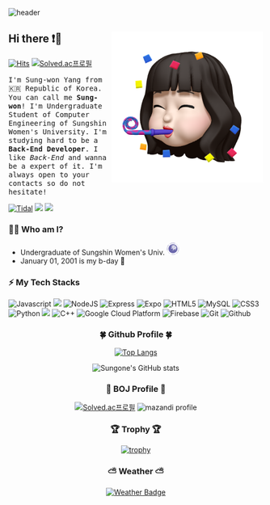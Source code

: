 ![header](https://capsule-render.vercel.app/api?type=waving&color=D1B2FF&height=300&section=header&text=Good%20to%20see%20you%20😝&desc=I'm%20Sungone%20:%20%29&fontSize=60&fontAlignY=40&descSize=25&descAlignY=58&animation=fadeIn)

## Hi there ❗👋 <img src="./images/profile.png" align="right" height="300"/>

[![Hits](https://hits.seeyoufarm.com/api/count/incr/badge.svg?url=https%3A%2F%2Fgithub.com%2FSuanna01&count_bg=%23FF5252&title_bg=%23535353&icon=&icon_color=%23E7E7E7&title=views&edge_flat=true)](https://hits.seeyoufarm.com)
[![Solved.ac프로필](http://mazassumnida.wtf/api/mini/generate_badge?boj=rlgns0705)](https://solved.ac/mer0ng)

<!--[![wakatime](https://wakatime.com/badge/user/2bc3057d-356c-4085-8a40-dcf77da7bb8a.svg?style=flat-square)](https://wakatime.com/@2bc3057d-356c-4085-8a40-dcf77da7bb8a)-->

<samp>I'm Sung-won Yang from 🇰🇷 Republic of Korea. You can call me **Sung-won**! I'm Undergraduate Student of Computer Engineering of Sungshin Women's University. I'm studying hard to be a **Back-End Developer**. I like *Back-End* and wanna be a expert of it. I'm always open to your contacts so do not hesitate! </samp>

[![Tidal](https://img.shields.io/badge/Tistory-000000?style=flat-square&logo=Tidal&logoColor=white)](https://sungone.tistory.com/)
<a href="https://blog.naver.com/yangnony01" target="_blank"><img src="https://img.shields.io/badge/NaverBlog-3DDC84?style=flat-square&logo=Naver&logoColor=white"/></a>
<a href="https://mail.google.com/mail/u/0/#inbox" target="_blank"><img src="https://img.shields.io/badge/yangnony01@gmail.com-EA4335?style=flat-square&logo=Gmail&logoColor=white"/></a>
### 🙋‍♀️ Who am I?
- Undergraduate of Sungshin Women's Univ. <a href="https://www.sungshin.ac.kr/"><img src="./images/logo.png" width="25"></a>
- January 01, 2001 is my b-day 🎉
### ⚡ My Tech Stacks
![Javascript](http://img.shields.io/badge/-Javascript-f7e018?style=flat-square&logo=javascript&logoColor=black) <img src="https://img.shields.io/badge/Android-3DDC84?style=flat-square&logo=Android&logoColor=white"/>
![NodeJS](http://img.shields.io/badge/-Node.js-333?style=flat-square&logo=Node.js)
![Express](http://img.shields.io/badge/-Express-000000?style=flat-square&logo=Express&logoColor=white)
![Expo](http://img.shields.io/badge/-Expo-000020?style=flat-square&logo=expo&logoColor=white)
![HTML5](http://img.shields.io/badge/-HTML5-f06529?style=flat-square&logo=HTML5&logoColor=white)
![MySQL](https://img.shields.io/badge/MySQL-4479A1?style=flat-square&logo=MySQL&logoColor=white)
![CSS3](http://img.shields.io/badge/-CSS3-1572b6?style=flat-square&logo=CSS3)
![Python](http://img.shields.io/badge/-Python-3776ab?style=flat-square&logo=Python&logoColor=white) <img src="https://img.shields.io/badge/C-00599C?style=flat-square&logo=C&logoColor=white"/> ![C++](http://img.shields.io/badge/-C++-00599c?style=flat-square&logo=C%2B%2B&logoColor=white)
![Google Cloud Platform](http://img.shields.io/badge/-Google_Cloud_Platform-34ab53?style=flat-square&logo=GoogleCloud)
![Firebase](http://img.shields.io/badge/-Firebase-2C384A?style=flat-square&logo=firebase)
![Git](http://img.shields.io/badge/-Git-f05032?style=flat-square&logo=Git&logoColor=white)
![Github](http://img.shields.io/badge/-Github-181717?style=flat-square&logo=Github&logoColor=white)

<!--![Typescript](http://img.shields.io/badge/-Typescript-3178C6?style=flat-square&logo=typescript&logoColor=white)-->
<!--![Socket.io](http://img.shields.io/badge/-Socket.io-010101?style=flat-square&logo=Socket.io&logoColor=white)-->
<!--![NextJS](http://img.shields.io/badge/-NextJS-000000?style=flat-square&logo=Next.js&logoColor=white)-->
<!--![Kotlin](http://img.shields.io/badge/-Kotlin-7f52ff?style=flat-square&logo=Kotlin&logoColor=white)-->
<div align="center">
<h3>🍀 Github Profile 🍀</h3>

[![Top Langs](https://github-readme-stats.vercel.app/api/top-langs/?username=Suanna01&layout=compact&theme=material-palenight)](https://github.com/anuraghazra/github-readme-stats) 
  
![Sungone's GitHub stats](https://github-readme-stats.vercel.app/api?username=Suanna01&show_icons=true&theme=tokyonight&hide_border=true)

</div>

<!--<div align="center">
<h3>⌛ Coding Time ⌛</h3>

[![Sungone's wakatime stats](https://github-readme-stats.vercel.app/api/wakatime?username=Suanna01)](https://github.com/anuraghazra/github-readme-stats)
</div>-->

<div align="center">
<h3>🥈 BOJ Profile 🥈</h3>

[![Solved.ac프로필](http://mazassumnida.wtf/api/v2/generate_badge?boj=rlgns0705)](https://solved.ac/mer0ng)
![mazandi profile](http://mazandi.herokuapp.com/api?handle=mer0ng&theme=dark)

  
<h3>🏆 Trophy 🏆</h3>
  
[![trophy](https://github-profile-trophy.vercel.app/?username=Suanna01&margin-w=15&margin-h=15&theme=algolia&row=1)](https://github.com/ryo-ma/github-profile-trophy)
    
<h3>⛅ Weather ⛅</h3>
  
[![Weather Badge](https://weather-badge.vercel.app/api/badge?lat=37.5666791&lon=126.9782914)](https://weather-badge.vercel.app//api/badge?lat=37.5666791&lon=126.9782914)
</div>
